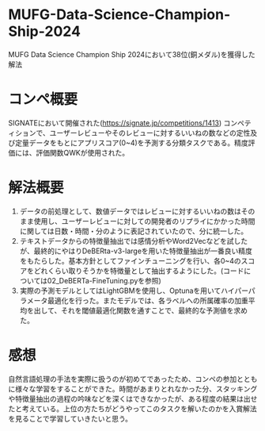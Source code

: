 # MUFG-Data-Science-Champion-Ship-2024
MUFG Data Science Champion Ship 2024において38位(銅メダル)を獲得した解法

# コンペ概要
SIGNATEにおいて開催された(https://signate.jp/competitions/1413)
コンペティションで、ユーザーレビューやそのレビューに対するいいねの数などの定性及び定量データをもとにアプリスコア(0~4)を予測する分類タスクである。精度評価には、評価関数QWKが使用された。

# 解法概要
1. データの前処理として、数値データではレビューに対するいいねの数はそのまま使用し、ユーザーレビューに対しての開発者のリプライにかかった時間に関しては日数・時間・分のように表記されていたので、分に統一した。
2. テキストデータからの特徴量抽出では感情分析やWord2Vecなどを試したが、最終的にやはりDeBERta-v3-largeを用いた特徴量抽出が一番良い精度をもたらした。基本方針としてファインチューニングを行い、各0~4のスコアをどれくらい取りそうかを特徴量として抽出するようにした。(コードについては02_DeBERTa-FineTuning.pyを参照)
3. 実際の予測モデルとしてはLightGBMを使用し、Optunaを用いてハイパーパラメータ最適化を行った。またモデルでは、各ラベルへの所属確率の加重平均を出して、それを閾値最適化関数を通すことで、最終的な予測値を求めた。

# 感想
自然言語処理の手法を実際に扱うのが初めてであったため、コンペの参加とともに様々な学習をすることができた。時間があまりとれなかった分、スタッキングや特徴量抽出の過程の吟味などを深くはできなかったが、ある程度の結果は出せたと考えている。上位の方たちがどうやってこのタスクを解いたのかを入賞解法を見ることで学習していきたいと思う。
